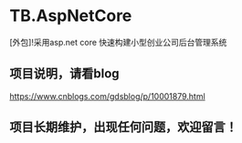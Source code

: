 # TB.AspNetCore
[外包]!采用asp.net core 快速构建小型创业公司后台管理系统

## 项目说明，请看blog

https://www.cnblogs.com/gdsblog/p/10001879.html

## 项目长期维护，出现任何问题，欢迎留言！
